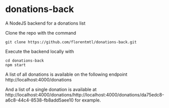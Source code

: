 # donations-back

A NodeJS backend for a donations list

Clone the repo with the command

```
git clone https://github.com/florentmtl/donations-back.git
```

Execute the backend locally with

```
cd donations-back
npm start
```

A list of all donations is available on the following endpoint http://localhost:4000/donations

And a list of a single donation is available at http://localhost:4000/donations/http://localhost:4000/donations/da75edc8-a6c8-44c4-8538-fb8add5aee10 for example.
